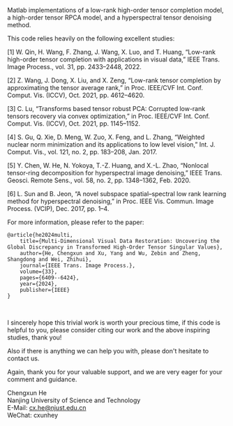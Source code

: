 Matlab implementations of a low-rank high-order tensor completion model, a high-order tensor RPCA model, and a hyperspectral tensor denoising method.
<br>

This code relies heavily on the following excellent studies:

[1] W. Qin, H. Wang, F. Zhang, J. Wang, X. Luo, and T. Huang, “Low-rank high-order tensor completion with applications in visual data,” IEEE Trans. Image Process., vol. 31, pp. 2433–2448, 2022.

[2] Z. Wang, J. Dong, X. Liu, and X. Zeng, “Low-rank tensor completion by approximating the tensor average rank,” in Proc. IEEE/CVF Int. Conf. Comput. Vis. (ICCV), Oct. 2021, pp. 4612–4620.

[3] C. Lu, “Transforms based tensor robust PCA: Corrupted low-rank tensors recovery via convex optimization,” in Proc. IEEE/CVF Int. Conf. Comput. Vis. (ICCV), Oct. 2021, pp. 1145–1152.

[4] S. Gu, Q. Xie, D. Meng, W. Zuo, X. Feng, and L. Zhang, “Weighted nuclear norm minimization and its applications to low level vision,” Int. J. Comput. Vis., vol. 121, no. 2, pp. 183–208, Jan. 2017.

[5] Y. Chen, W. He, N. Yokoya, T.-Z. Huang, and X.-L. Zhao, “Nonlocal tensor-ring decomposition for hyperspectral image denoising,” IEEE Trans. Geosci. Remote Sens., vol. 58, no. 2, pp. 1348–1362, Feb. 2020.

[6] L. Sun and B. Jeon, “A novel subspace spatial–spectral low rank learning method for hyperspectral denoising,” in Proc. IEEE Vis. Commun. Image Process. (VCIP), Dec. 2017, pp. 1–4.
<br>

For more information, please refer to the paper: 

```
@article{he2024multi,
	title={Multi-Dimensional Visual Data Restoration: Uncovering the Global Discrepancy in Transformed High-Order Tensor Singular Values},
	author={He, Chengxun and Xu, Yang and Wu, Zebin and Zheng, Shangdong and Wei, Zhihui},
	journal={IEEE Trans. Image Process.}, 
	volume={33}, 
	pages={6409--6424}, 
	year={2024}, 
	publisher={IEEE}
}
```
<br>

I sincerely hope this trivial work is worth your precious time, if this code is helpful to you, please consider citing our work and the above inspiring studies, thank you! 

Also if there is anything we can help you with, please don't hesitate to contact us.

Again, thank you for your valuable support, and we are very eager for your comment and guidance.
<br>


Chengxun He
<br>
Nanjing University of Science and Technology
<br>
E-Mail: cx.he@njust.edu.cn
<br>
WeChat: cxunhey

